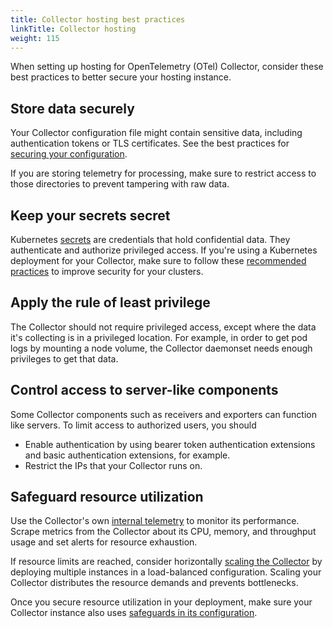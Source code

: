 ```yaml
---
title: Collector hosting best practices
linkTitle: Collector hosting
weight: 115
---
```


When setting up hosting for OpenTelemetry (OTel) Collector, consider these best
practices to better secure your hosting instance.

## Store data securely

Your Collector configuration file might contain sensitive data, including
authentication tokens or TLS certificates. See the best practices for
[securing your configuration](/docs/security/config-best-practices/#create-secure-configurations).

If you are storing telemetry for processing, make sure to restrict access to
those directories to prevent tampering with raw data.

## Keep your secrets secret

Kubernetes [secrets](https://kubernetes.io/docs/concepts/configuration/secret/)
are credentials that hold confidential data. They authenticate and authorize
privileged access. If you're using a Kubernetes deployment for your Collector,
make sure to follow these
[recommended practices](https://kubernetes.io/docs/concepts/security/secrets-good-practices/)
to improve security for your clusters.

## Apply the rule of least privilege

The Collector should not require privileged access, except where the data it's
collecting is in a privileged location. For example, in order to get pod logs by
mounting a node volume, the Collector daemonset needs enough privileges to get
that data.

## Control access to server-like components

Some Collector components such as receivers and exporters can function like
servers. To limit access to authorized users, you should

- Enable authentication by using bearer token authentication extensions and
  basic authentication extensions, for example.
- Restrict the IPs that your Collector runs on.

## Safeguard resource utilization

Use the Collector's own
[internal telemetry](/docs/collector/internal-telemetry/) to monitor its
performance. Scrape metrics from the Collector about its CPU, memory, and
throughput usage and set alerts for resource exhaustion.

If resource limits are reached, consider horizontally
[scaling the Collector](/docs/collector/scaling/) by deploying multiple
instances in a load-balanced configuration. Scaling your Collector distributes
the resource demands and prevents bottlenecks.

Once you secure resource utilization in your deployment, make sure your
Collector instance also uses
[safeguards in its configuration](/docs/security/config-best-practices/#safeguard-resource-utilization).
